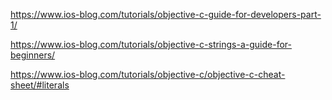 https://www.ios-blog.com/tutorials/objective-c-guide-for-developers-part-1/

https://www.ios-blog.com/tutorials/objective-c-strings-a-guide-for-beginners/

https://www.ios-blog.com/tutorials/objective-c/objective-c-cheat-sheet/#literals